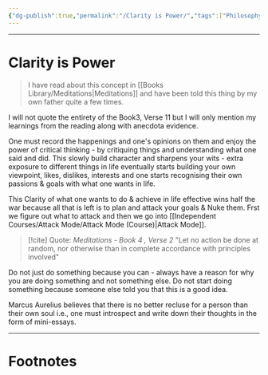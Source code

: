 ```yaml
---
{"dg-publish":true,"permalink":"/Clarity is Power/","tags":["Philosophy","WorldCulture"]}
---
```



---
# Clarity is Power
> I have read about this concept in [[Books Library/Meditations\|Meditations]] and have been told this thing by my own father quite a few times.

I will not quote the entirety of the Book3, Verse 11 but I will only mention my learnings from the reading along with anecdota evidence.

One must record the happenings and one's opinions on them and enjoy the power of critical thinking - by critiquing things and understanding what one said and did. This slowly build character and sharpens your wits - extra exposure to different things in life eventually starts building your own viewpoint, likes, dislikes, interests and one starts recognising their own passions & goals with what one wants in life.

This Clarity of what one wants to do & achieve in life effective wins half the war because all that is left is to plan and attack your goals & Nuke them. Frst we figure out what to attack and then we go into [[Independent Courses/Attack Mode/Attack Mode (Course)\|Attack Mode]].

> [!cite] Quote: *Meditations - Book 4 , Verse 2*
> "Let no action be done at random, nor otherwise than in complete accordance with principles involved"

Do not just do something because you can - always have a reason for why you are doing something and not something else. Do not start doing something because someone else told you that this is a good idea.

Marcus Aurelius believes that there is no better recluse for a person than their own soul i.e., one must introspect and write down their thoughts in the form of mini-essays.

---
# Footnotes